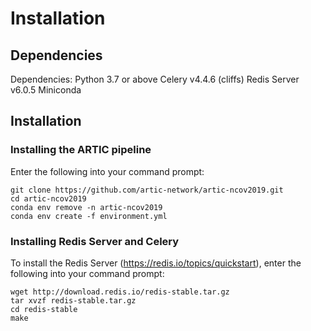 # Installation


## Dependencies

Dependencies:
Python 3.7 or above
Celery v4.4.6 (cliffs)
Redis Server v6.0.5
Miniconda

## Installation

### Installing the ARTIC pipeline

Enter the following into your command prompt:

```
git clone https://github.com/artic-network/artic-ncov2019.git
cd artic-ncov2019
conda env remove -n artic-ncov2019
conda env create -f environment.yml
```

### Installing Redis Server and Celery

To install the Redis Server (https://redis.io/topics/quickstart), enter the following into your command prompt:
```
wget http://download.redis.io/redis-stable.tar.gz
tar xvzf redis-stable.tar.gz
cd redis-stable
make
```